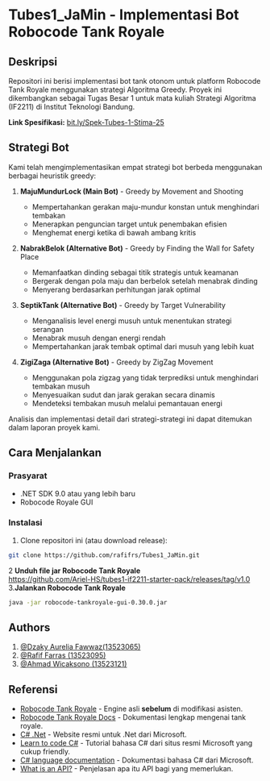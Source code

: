 # Tubes1_JaMin - Implementasi Bot Robocode Tank Royale


## Deskripsi

Repositori ini berisi implementasi bot tank otonom untuk platform Robocode Tank Royale menggunakan strategi Algoritma Greedy. Proyek ini dikembangkan sebagai Tugas Besar 1 untuk mata kuliah Strategi Algoritma (IF2211) di Institut Teknologi Bandung.

**Link Spesifikasi:** [bit.ly/Spek-Tubes-1-Stima-25](http://bit.ly/Spek-Tubes-1-Stima-25)

## Strategi Bot

Kami telah mengimplementasikan empat strategi bot berbeda menggunakan berbagai heuristik greedy:

1. **MajuMundurLock (Main Bot)** - Greedy by Movement and Shooting
   - Mempertahankan gerakan maju-mundur konstan untuk menghindari tembakan
   - Menerapkan penguncian target untuk penembakan efisien
   - Menghemat energi ketika di bawah ambang kritis

2. **NabrakBelok (Alternative Bot)** - Greedy by Finding the Wall for Safety Place
   - Memanfaatkan dinding sebagai titik strategis untuk keamanan
   - Bergerak dengan pola maju dan berbelok setelah menabrak dinding
   - Menyerang berdasarkan perhitungan jarak optimal

3. **SeptikTank (Alternative Bot)** - Greedy by Target Vulnerability
   - Menganalisis level energi musuh untuk menentukan strategi serangan
   - Menabrak musuh dengan energi rendah
   - Mempertahankan jarak tembak optimal dari musuh yang lebih kuat

4. **ZigiZaga (Alternative Bot)** - Greedy by ZigZag Movement
   - Menggunakan pola zigzag yang tidak terprediksi untuk menghindari tembakan musuh
   - Menyesuaikan sudut dan jarak gerakan secara dinamis
   - Mendeteksi tembakan musuh melalui pemantauan energi

Analisis dan implementasi detail dari strategi-strategi ini dapat ditemukan dalam laporan proyek kami.

## Cara Menjalankan

### Prasyarat
- .NET SDK  9.0 atau yang lebih baru
- Robocode Royale GUI

### Instalasi
1. Clone repositori ini (atau download release):
```bash
git clone https://github.com/rafifrs/Tubes1_JaMin.git
```
2 **Unduh file jar Robocode Tank Royale**<br>
   https://github.com/Ariel-HS/tubes1-if2211-starter-pack/releases/tag/v1.0
3.**Jalankan Robocode Tank Royale**
   ```bash
   java -jar robocode-tankroyale-gui-0.30.0.jar
   ```
## Authors
1. [@Dzaky Aurelia Fawwaz(13523065)](https://github.com/WwzFwz)
2. [@Rafif Farras (13523095)](https://github.com/rafifrs)
3. [@Ahmad Wicaksono (13523121)](https://github.com/sonix03)
   
## Referensi
- [Robocode Tank Royale](https://github.com/robocode-dev/tank-royale) - Engine asli **sebelum** di modifikasi asisten.
- [Robocode Tank Royale Docs](https://robocode-dev.github.io/tank-royale/) - Dokumentasi lengkap mengenai tank royale.
- [C# .Net](https://dotnet.microsoft.com/en-us/) - Website resmi untuk .Net dari Microsoft.
- [Learn to code C#](https://dotnet.microsoft.com/en-us/learntocode) - Tutorial bahasa C# dari situs resmi Microsoft yang cukup friendly.
- [C# language documentation](https://learn.microsoft.com/en-us/dotnet/csharp/) - Dokumentasi bahasa C# dari Microsoft.
- [What is an API?](https://aws.amazon.com/what-is/api/) - Penjelasan apa itu API bagi yang memerlukan.
